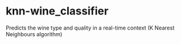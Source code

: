 # knn-wine_classifier
Predicts the wine type and quality in a real-time context (K Nearest Neighbours algorithm)
